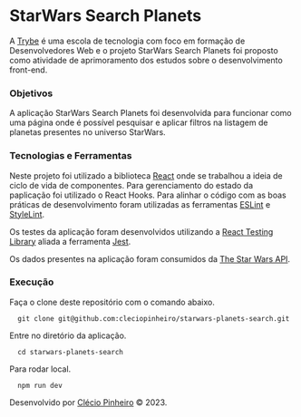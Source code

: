 # StarWars Search Planets

A [Trybe](https://www.betrybe.com/) é uma escola de tecnologia com foco em formação de Desenvolvedores Web e o projeto StarWars Search Planets foi proposto como atividade de aprimoramento dos estudos sobre o desenvolvimento front-end.

### Objetivos

A aplicação StarWars Search Planets foi desenvolvida para funcionar como uma página onde é possível pesquisar e aplicar filtros na listagem de planetas presentes no universo StarWars.

### Tecnologias e Ferramentas

Neste projeto foi utilizado a biblioteca [React](https://pt-br.reactjs.org/) onde se trabalhou a ideia de ciclo de vida de componentes. Para gerenciamento do estado da paplicação foi utilizado o React Hooks. Para alinhar o código com as boas práticas de desenvolvimento foram utilizadas as ferramentas [ESLint](https://github.com/eslint/eslint) e [StyleLint](https://stylelint.io/). 

Os testes da aplicação foram desenvolvidos utilizando a [React Testing Library](https://testing-library.com/docs/react-testing-library/intro/) aliada a ferramenta [Jest](https://jestjs.io/).

Os dados presentes na aplicação foram consumidos da [The Star Wars API](https://swapi-trybe.herokuapp.com/).


### Execução

Faça o clone deste repositório com o comando abaixo.

      git clone git@github.com:cleciopinheiro/starwars-planets-search.git

Entre no diretório da aplicação.

      cd starwars-planets-search

Para rodar local.

      npm run dev

Desenvolvido por [Clécio Pinheiro](https://www.linkedin.com/in/cleciopinheirodev/) © 2023.
